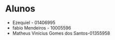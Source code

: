 # Alunos

* Ezequiel - 01406995
* fabio Mendeiros - 10005596
* Matheus Vinícius Gomes dos Santos-01355958
